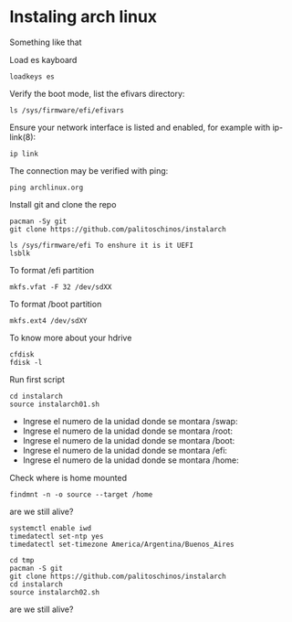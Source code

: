 # Instaling arch linux
Something like that

Load es kayboard
```
loadkeys es
```

Verify the boot mode, list the efivars directory:
```
ls /sys/firmware/efi/efivars
```

Ensure your network interface is listed and enabled, for example with ip-link(8):
```
ip link
```

The connection may be verified with ping:
```
ping archlinux.org
```

Install git and clone the repo
```
pacman -Sy git
git clone https://github.com/palitoschinos/instalarch

ls /sys/firmware/efi To enshure it is it UEFI
lsblk
```

To format /efi partition
```
mkfs.vfat -F 32 /dev/sdXX
```

To format /boot partition
```
mkfs.ext4 /dev/sdXY
```

 To know more about your hdrive
```
cfdisk
fdisk -l
```

Run first script
```
cd instalarch
source instalarch01.sh
```

- Ingrese el numero de la unidad donde se montara /swap:
- Ingrese el numero de la unidad donde se montara /root:
- Ingrese el numero de la unidad donde se montara /boot:
- Ingrese el numero de la unidad donde se montara /efi:
- Ingrese el numero de la unidad donde se montara /home:

Check where is home mounted
```
findmnt -n -o source --target /home
```

are we still alive?

```
systemctl enable iwd
timedatectl set-ntp yes
timedatectl set-timezone America/Argentina/Buenos_Aires

cd tmp
pacman -S git
git clone https://github.com/palitoschinos/instalarch
cd instalarch
source instalarch02.sh
```

are we still alive?
